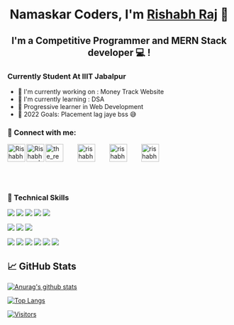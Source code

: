 <h1 align="center">
Namaskar Coders, I'm <a href="https://www.29rj.dev/" target="_blank" rel="noreferrer">Rishabh Raj</a> 👋
</h1>

<h2 align="center">
I'm a Competitive Programmer and MERN Stack developer 💻 !
</h2> 

### Currently Student At IIIT Jabalpur 

- 🔭 I'm currently working on : Money Track Website
- 🌱 I'm currently learning : DSA 
- 👯 Progressive learner in Web Development
- 🥅 2022 Goals: Placement lag jaye bss 😅


### 🤝 Connect with me:
<a href="https://www.instagram.com/rishabhraj11101/">
<img align="left" src="https://raw.githubusercontent.com/yushi1007/yushi1007/main/images/instagram.svg" alt="Rishabh Raj" height="40" width="40"/></a>
<a href="https://www.linkedin.com/in/rishabh-raj-35ab3a1a4/"><img align="left" src="https://raw.githubusercontent.com/yushi1007/yushi1007/main/images/linkedin.svg" alt="Rishabh Raj | LinkedIn" height="40" width="40"/></a>
<a href="https://www.codechef.com/users/rj29" target="blank"><img align="center" src="https://cdn.jsdelivr.net/npm/simple-icons@3.1.0/icons/codechef.svg" alt="the_real_king" height="40" width="40" /></a>&emsp;&emsp;
<a href="https://codeforces.com/profile/rishabhraj29" target="blank"><img align="center" src="https://cdn.jsdelivr.net/npm/simple-icons@3.0.1/icons/codeforces.svg" alt="rishabh_devbanshi" height="40" width="40" /></a>&emsp;&emsp;
<a href="https://www.leetcode.com/rishabhraj29" target="blank"><img align="center" src="https://raw.githubusercontent.com/rahuldkjain/github-profile-readme-generator/master/src/images/icons/Social/leet-code.svg" alt="rishabh_devbanshi" height="40" width="40" /></a>&emsp;&emsp;
<a href="https://auth.geeksforgeeks.org/user/rishabhrr8253" target="blank"><img align="center" src="https://raw.githubusercontent.com/rahuldkjain/github-profile-readme-generator/master/src/images/icons/Social/geeks-for-geeks.svg" alt="rishabh_devba" height="40" width="40" /></a>
</p>

</br>
<br/>

### 💼 Technical Skills

![](https://img.shields.io/badge/Code-React-informational?style=flat&logo=react&color=61DAFB)
![](https://img.shields.io/badge/Code-JavaScript-informational?style=flat&logo=JavaScript&color=F7DF1E)
![](https://img.shields.io/badge/Code-HTML5-informational?style=flat&logo=HTML5&color=E34F26)
![](https://img.shields.io/badge/Code-PostgreSQL-informational?style=flat&logo=PostgreSQL&color=336791)
![](https://img.shields.io/badge/Code-SQLite-informational?style=flat&logo=SQLite&color=003B57)

![](https://img.shields.io/badge/Style-Bootstrap-informational?style=flat&logo=Bootstrap&color=7952B3)
![](https://img.shields.io/badge/Style-CSS3-informational?style=flat&logo=CSS3&color=1572B6)
![](https://img.shields.io/badge/Style-styled--components-informational?style=flat&logo=styled-components&color=DB7093)


![](https://img.shields.io/badge/Tools-Figma-informational?style=flat&logo=Figma&color=F24E1E)
![](https://img.shields.io/badge/Tools-NPM-informational?style=flat&logo=NPM&color=CB3837)
![](https://img.shields.io/badge/Tools-Heroku-informational?style=flat&logo=Heroku&color=430098)
![](https://img.shields.io/badge/Tools-Netlify-informational?style=flat&logo=netlify&color=00C7B7)
![](https://img.shields.io/badge/Tools-Git-informational?style=flat&logo=Git&color=F05032)
![](https://img.shields.io/badge/Tools-GitHub-informational?style=flat&logo=GitHub&color=181717)

## 📈 GitHub Stats 

[![Anurag's github stats](https://github-readme-stats.vercel.app/api?username=29rj)](https://github.com/29rj)

[![Top Langs](https://github-readme-stats.vercel.app/api/top-langs/?username=29rj&layout=compact)](https://github.com/29rj)

[![Visitors](https://visitor-badge.glitch.me/badge?page_id=29rj.29rj)](https://www.29rj.dev/)


<!--
**29rj/29rj** is a ✨ _special_ ✨ repository because its `README.md` (this file) appears on your GitHub profile.

Here are some ideas to get you started:

- 🔭 I’m currently working on ...
- 🌱 I’m currently learning ...
- 👯 I’m looking to collaborate on ...
- 🤔 I’m looking for help with ...
- 💬 Ask me about ...
- 📫 How to reach me: ...
- 😄 Pronouns: ...
- ⚡ Fun fact: ...
-->
